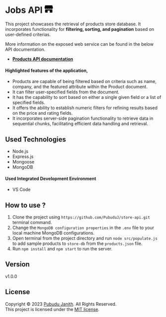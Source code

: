 # Jobs API <img src="assets/logo.png" alt="drawing" width="27px"/>

This project showcases the retrieval of products store database. 
It incorporates functionality for **filtering, sorting, and pagination** based on user-defined criterias.

More information on the exposed web service can be found in the below API documentation.

- [**Products API documentation**](https://documenter.getpostman.com/view/25306703/2s9YkjBija)

#### Highlighted features of the application,
- Products are capable of being filtered based on criteria such as name, company, and the featured attribute within the Product document.
- It can filter user-specified fields from the document.
- It has the capability to sort based on either a single given field or a list of specified fields.
- It offers the ability to establish numeric filters for refining results based on the price and rating fields.
- It incorporates server-side pagination functionality to retrieve data in sequential chunks, facilitating efficient data handling and retrieval.

## Used Technologies
- Node.js
- Express.js
- Mongoose
- MongoDB

#### Used Integrated Development Environment
- VS Code

## How to use ?

1. Clone the project using `https://github.com/PubuduJ/store-api.git` terminal command.
2. Change the `MongoDB configuration properties` in the `.env` file to your local machine MongoDB configurations.
3. Open terminal from the project directory and run `node src/populate.js` to add sample products to `store-db` from the `products.json` file.
4. Run `npm install` and `npm start` to run the server.

## Version
v1.0.0

## License
Copyright &copy; 2023 [Pubudu Janith](https://www.linkedin.com/in/pubudujanith/). All Rights Reserved.<br>
This project is licensed under the [MIT license](LICENSE.txt).